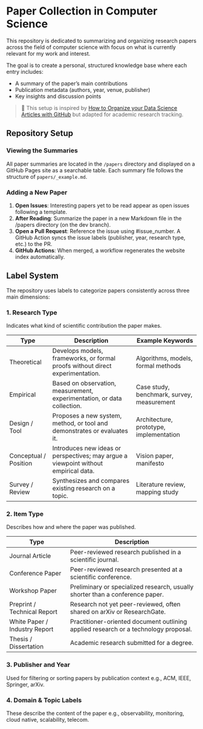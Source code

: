 # Paper Collection in Computer Science

This repository is dedicated to summarizing and organizing research papers across the field of computer science with focus on what is currently relevant for my work and interest.

The goal is to create a personal, structured knowledge base where each entry includes:

- A summary of the paper’s main contributions
- Publication metadata (authors, year, venue, publisher)
- Key insights and discussion points

> 🧭 This setup is inspired by [How to Organize your Data Science Articles with GitHub](https://towardsdatascience.com/how-to-organize-your-data-science-articles-with-github-b5b9427dad37) but adapted for academic research tracking.

## Repository Setup

### Viewing the Summaries

All paper summaries are located in the `/papers` directory and displayed on a GitHub Pages site as a searchable table.
Each summary file follows the structure of `papers/_example.md`.

### Adding a New Paper

1. **Open Issues**: Interesting papers yet to be read appear as open issues following a template.
2. **After Reading**: Summarize the paper in a new Markdown file in the /papers directory (on the dev branch).
3. **Open a Pull Request**: Reference the issue using #issue_number. A GitHub Action syncs the issue labels (publisher, year, research type, etc.) to the PR.
4. **GitHub Actions**: When merged, a workflow regenerates the website index automatically.

## Label System

The repository uses labels to categorize papers consistently across three main dimensions:

### 1. Research Type

Indicates what kind of scientific contribution the paper makes.

| Type	| Description |	Example Keywords |
| --- | --- | --- | 
| Theoretical	| Develops models, frameworks, or formal proofs without direct experimentation.	| Algorithms, models, formal methods |
| Empirical	| Based on observation, measurement, experimentation, or data collection.	| Case study, benchmark, survey, measurement |
| Design / Tool	| Proposes a new system, method, or tool and demonstrates or evaluates it. | Architecture, prototype, implementation |
| Conceptual / Position |	Introduces new ideas or perspectives; may argue a viewpoint without empirical data.	| Vision paper, manifesto |
| Survey / Review	| Synthesizes and compares existing research on a topic. | Literature review, mapping study |

### 2. Item Type

Describes how and where the paper was published.

| Type | Description| 
| --- | --- |
| Journal Article | Peer-reviewed research published in a scientific journal. |
| Conference Paper | Peer-reviewed research presented at a scientific conference. |
| Workshop Paper | Preliminary or specialized research, usually shorter than a conference paper. |
| Preprint / Technical Report	| Research not yet peer-reviewed, often shared on arXiv or ResearchGate. |
| White Paper / Industry Report |	Practitioner-oriented document outlining applied research or a technology proposal. |
| Thesis / Dissertation	| Academic research submitted for a degree. |

### 3. Publisher and Year

Used for filtering or sorting papers by publication context e.g., ACM, IEEE, Springer, arXiv.

### 4. Domain & Topic Labels

These describe the content of the paper e.g., observability, monitoring, cloud native, scalability, telecom.
